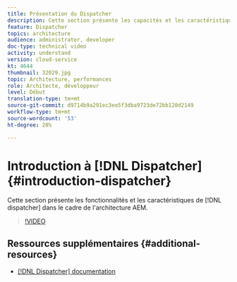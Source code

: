 ```yaml
---
title: Présentation du Dispatcher
description: Cette section présente les capacités et les caractéristiques du répartiteur dans le cadre de l'architecture AEM.
feature: Dispatcher
topics: architecture
audience: administrator, developer
doc-type: technical video
activity: understand
version: cloud-service
kt: 4644
thumbnail: 32029.jpg
topic: Architecture, performances
role: Architecte, développeur
level: Début
translation-type: tm+mt
source-git-commit: d9714b9a291ec3ee5f3dba9723de72bb120d2149
workflow-type: tm+mt
source-wordcount: '53'
ht-degree: 28%

---
```



# Introduction à [!DNL Dispatcher] {#introduction-dispatcher}

Cette section présente les fonctionnalités et les caractéristiques de [!DNL dispatcher] dans le cadre de l&#39;architecture AEM.

>[!VIDEO](https://video.tv.adobe.com/v/32029/?quality=12&learn=on)

## Ressources supplémentaires {#additional-resources}

* [[!DNL Dispatcher] documentation](https://docs.adobe.com/content/help/fr-FR/experience-manager-dispatcher/using/dispatcher.html)